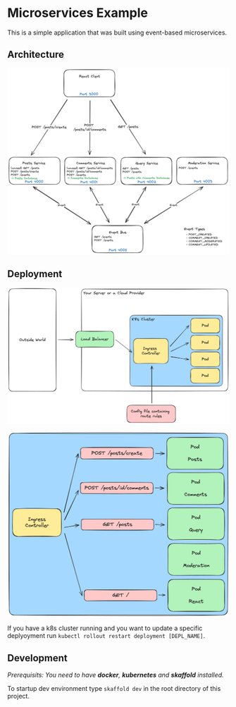 # Microservices Example

This is a simple application that was built using event-based microservices.

## Architecture

![architecture](./assets/architecture.png)

## Deployment

![deployment_pic1](./assets/deployment_pic1.png)

![deployment_pic2](./assets/deployment_pic2.png)

If you have a k8s cluster running and you want to update a specific deplyoyment run `kubectl rollout restart deployment [DEPL_NAME]`.

## Development

_Prerequisits: You need to have **docker**, **kubernetes** and **skaffold** installed._

To startup dev environment type `skaffold dev` in the root directory of this project.
